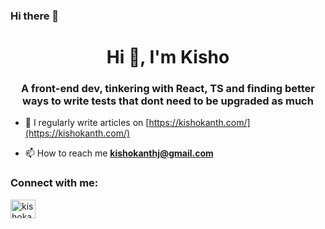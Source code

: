 ### Hi there 👋

<!--
**KishokanthJeganathan/KishokanthJeganathan** is a ✨ _special_ ✨ repository because its `README.md` (this file) appears on your GitHub profile.

Here are some ideas to get you started:

- 🔭 I’m currently working on ...
- 🌱 I’m currently learning ...
- 👯 I’m looking to collaborate on ...
- 🤔 I’m looking for help with ...
- 💬 Ask me about ...
- 📫 How to reach me: ...
- 😄 Pronouns: ...
- ⚡ Fun fact: ...
-->
<h1 align="center">Hi 👋, I'm Kisho</h1>
<h3 align="center">A front-end dev, tinkering with React, TS and finding better ways to write tests that dont need to be upgraded as much</h3>

- 📝 I regularly write articles on [https://kishokanth.com/](https://kishokanth.com/)

- 📫 How to reach me **kishokanthj@gmail.com**

<h3 align="left">Connect with me:</h3>
<p align="left">
<a href="https://linkedin.com/in/kishokanthjeganathan" target="blank"><img align="center" src="https://raw.githubusercontent.com/rahuldkjain/github-profile-readme-generator/master/src/images/icons/Social/linked-in-alt.svg" alt="kishokanthjeganathan" height="30" width="40" /></a>
</p>

